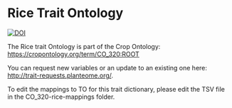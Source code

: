 # Rice Trait Ontology
[![DOI](https://zenodo.org/badge/DOI/10.5281/zenodo.8253490.svg)](https://doi.org/10.5281/zenodo.8253490)

The Rice trait Ontology is part of the Crop Ontology: https://cropontology.org/term/CO_320:ROOT 

You can request new variables or an update to an existing one here: http://trait-requests.planteome.org/.

To edit the mappings to TO for this trait dictionary, please edit the TSV file in the CO_320-rice-mappings folder. 
